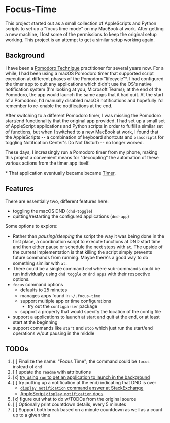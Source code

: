 # Focus-Time

This project started out as a small collection of AppleScripts and Python scripts to set up a "focus time mode" on my MacBook at work. After getting a new machine, I lost some of the permissions to keep the original setup working. This project is an attempt to get a similar setup working again.

## Background

I have been a [Pomodoro Technique](https://en.wikipedia.org/wiki/Pomodoro_Technique) practitioner for several years now. For a while, I had been using a macOS Pomodoro timer that supported script execution at different phases of the Pomodoro "lifecycle"*. I had configured the timer app to quit any applications which didn't use the OS's native notification system (I'm looking at you, Microsoft Teams); at the end of the Pomodoro, the app would launch the same apps that it had quit. At the start of a Pomodoro, I'd manually disabled macOS notifications and hopefully I'd remember to re-enable the notifications at the end. 

After switching to a different Pomodoro timer, I was missing the Pomodoro start/end functionality that the original app provided. I had set up a small set of AppleScript applications and Python scripts in order to fulfill a similar set of functions, but when I switched to a new MacBook at work, I found that the AppleScripts -- a combination of keyboard shortcuts and `osascript`s for toggling Notification Center's Do Not Disturb -- no longer worked.

These days, I increasingly run a Pomodoro timer from my phone, making this project a convenient means for "decoupling" the automation of these various actions from the timer app itself.

\* That application eventually became became [Timer](https://apps.apple.com/us/app/timer-insp-by-pomodoro-tech/id799574890?mt=12).

## Features

There are essentially two, different features here:  

* toggling the macOS DND (`dnd-toggle`)
* quitting/restarting the configured applications (`dnd-app`)

Some options to explore:

* Rather than *pausing/sleeping* the script the way it was being done in the first place, a coordination script to execute functions at DND start time and then either pause or schedule the next steps with `at`. The upside of the current implementation is that killing the script simply prevents future commands from running. Maybe there's a good way to do something similar with `at`.
* There could be a single command `dnd` where sub-commands could be run individually using `dnd toggle` or `dnd apps` with their respective options.
* `focus` command options
  * defaults to 25 minutes
  * manages apps found in `~/.focus-time`
  * support multiple app or time configurations
    * try out the `configparser` package
  * support a property that would specify the location of the config file
* support a applications to launch at start and quit at the end, or at least start at the beginning
* support commands like `start` and `stop` which just run the start/end operations w/out pausing in the middle

## TODOs

1. [ ] Finalize the name: "Focus Time"; the command could be `focus` instead of `dnd`
2. [ ] update the `readme` with attributions
3. [x] [try using `run` to get an application to launch in the background](https://discussions.apple.com/thread/5283675)
4. [ ] try putting up a notification at the end) indicating that DND is over 
   * [`display notification` command answer at StackExchange](https://apple.stackexchange.com/questions/57412/how-can-i-trigger-a-notification-center-notification-from-an-applescript-or-shel)
   * [AppleScript `display notification` docs](https://developer.apple.com/library/archive/documentation/AppleScript/Conceptual/AppleScriptLangGuide/reference/ASLR_cmds.html#//apple_ref/doc/uid/TP40000983-CH216-SW224)
5. [x] figure out what to do w/TODOs from the original source
6. [ ] Optionally print countdown details, every 5 minutes
7. [ ] Support both break based on a minute countdown as well as a count up to a given time
